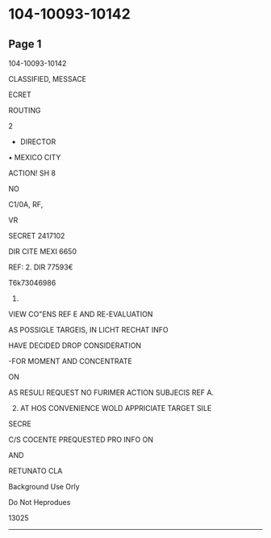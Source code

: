 # 104-10093-10142

## Page 1

104-10093-10142

CLASSIFIED, MESSACE

ECRET

ROUTING

2

* DIRECTOR

• MEXICO CITY

ACTION! SH 8

NO

C1/0A, RF,

VR

SECRET 2417102

DIR CITE MEXI 6650

REF: 2. DIR 77593€

T6k73046986

1.

VIEW CO"ENS REF E AND RE-EVALUATION

AS POSSIGLE TARGEIS, IN LICHT RECHAT INFO

HAVE DECIDED DROP CONSIDERATION

-FOR MOMENT AND CONCENTRATE

ON

AS RESULI REQUEST NO FURIMER ACTION SUBJECIS REF A.

2. AT HOS CONVENIENCE WOLD APPRICIATE TARGET SILE

SECRE

C/S COCENTE PREQUESTED PRO INFO ON

AND

RETUNATO CLA

Background Use Orly

Do Not Heprodues

13025

---

